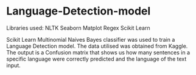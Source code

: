 # Language-Detection-model
Libraries used:
  NLTK
  Seaborn
  Matplot
  Regex
  Scikit Learn
  
Scikit Learn Multinomial Naives Bayes classifier was used to train a Language Detection model. The data utilised was obtained from Kaggle.
The output is a Confusion matrix that shows us how many sentences in a specific language were correctly predicted and the language of the text input.
